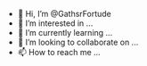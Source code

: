 - 👋 Hi, I’m @GathsrFortude
- 👀 I’m interested in ...
- 🌱 I’m currently learning ...
- 💞️ I’m looking to collaborate on ...
- 📫 How to reach me ...

<!---
GathsrFortude/GathsrFortude is a ✨ special ✨ repository because its `README.md` (this file) appears on your GitHub profile.
You can click the Preview link to take a look at your changes.
--->
